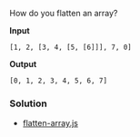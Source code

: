 How do you flatten an array?

**Input**

```
[1, 2, [3, 4, [5, [6]]], 7, 0]
```

**Output**

```
[0, 1, 2, 3, 4, 5, 6, 7]
```

### Solution

* [flatten-array.js](flatten-array.js)
